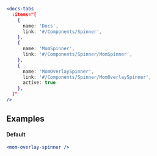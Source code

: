 ```jsx noeditor
<docs-tabs
  :items="[
    {
      name: 'Docs',
      link: '#/Components/Spinner',
    },
    {
      name: 'MomSpinner',
      link: '#/Components/Spinner/MomSpinner',
    },
    {
      name: 'MomOverlaySpinner',
      link: '#/Components/Spinner/MomOverlaySpinner',
      active: true
    },
  ]"
/>
```

## Examples

#### Default

```jsx
<mom-overlay-spinner />
```
